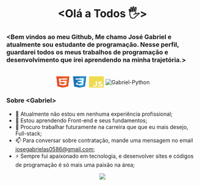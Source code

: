 <h1 align="center">
  &lt;Olá a Todos 🖐️&gt;
</h1>

### &lt;Bem vindos ao meu Github, Me chamo José Gabriel e atualmente sou estudante de programação. Nesse perfil, guardarei todos os meus trabalhos de programação e desenvolvimento      que irei aprendendo na minha trajetória.&gt;

<div style="display: inline_block" align="center"><br>
  <img align="center" alt="Gabriel-HTML" height="30" width="40" src="https://raw.githubusercontent.com/devicons/devicon/master/icons/html5/html5-original.svg">
  <img align="center" alt="Gabriel-CSS" height="30" width="40" src="https://raw.githubusercontent.com/devicons/devicon/master/icons/css3/css3-original.svg">
  <img align="center" alt="Gabriel-Js" height="30" width="40" src="https://raw.githubusercontent.com/devicons/devicon/master/icons/javascript/javascript-plain.svg">
  <img align="center" alt="Gabriel-Python" height="35" width="35" src="https://img.icons8.com/?size=100&id=l75OEUJkPAk4&format=png&color=000000">
</div>

### Sobre &lt;Gabriel&gt;<br>
- 🔭 Atualmente não estou em nenhuma experiência profissional;
- 🌱 Estou aprendendo Front-end e seus fundamentos;
- 👯 Procuro trabalhar futuramente na carreira que que eu mais desejo, Full-stack;
- 📫 Para conversar sobre contratação, mande uma mensagem no email josegabrielas0586@gmail.com;
- ⚡ Sempre fui apaixonado em tecnologia, e desenvolver sites e códigos de programação é só mais uma paixão na área;<br>

<div align="center">
  <a href="https://www.linkedin.com/in/joségabrielalmeida/" target="_blank"><img src="https://img.shields.io/badge/-LinkedIn-%230077B5?style=for-the-badge&logo=linkedin&logoColor=white" target="_blank"></a>
</div>
